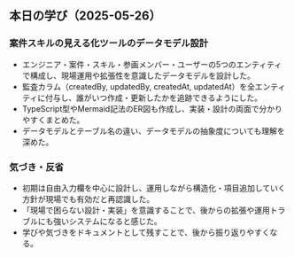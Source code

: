 ## 本日の学び（2025-05-26）

### 案件スキルの見える化ツールのデータモデル設計
- エンジニア・案件・スキル・参画メンバー・ユーザーの5つのエンティティで構成し、現場運用や拡張性を意識したデータモデルを設計した。
- 監査カラム（createdBy, updatedBy, createdAt, updatedAt）を全エンティティに付与し、誰がいつ作成・更新したかを追跡できるようにした。
- TypeScript型やMermaid記法のER図も作成し、実装・設計の両面で分かりやすくまとめた。
- データモデルとテーブル名の違い、データモデルの抽象度についても理解を深めた。

### 気づき・反省
- 初期は自由入力欄を中心に設計し、運用しながら構造化・項目追加していく方針が現場でも有効だと再認識した。
- 「現場で困らない設計・実装」を意識することで、後からの拡張や運用トラブルにも強いシステムになると感じた。
- 学びや気づきをドキュメントとして残すことで、後から振り返りやすくなる。
